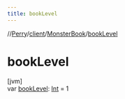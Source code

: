 ```yaml
---
title: bookLevel
---
```

//[Perry](../../../index.html)/[client](../index.html)/[MonsterBook](index.html)/[bookLevel](book-level.html)



# bookLevel



[jvm]\
var [bookLevel](book-level.html): [Int](https://kotlinlang.org/api/latest/jvm/stdlib/kotlin/-int/index.html) = 1




